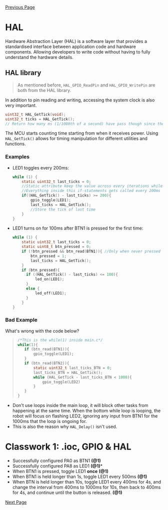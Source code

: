 [Previous Page](02-GPIO.md)

# HAL

Hardware Abstraction Layer (HAL) is a software layer that provides a standardised interface between application code and hardware components. Allowing developers to write code without having to fully understand the hardware details.

## HAL library

>As mentioned before, `HAL_GPIO_ReadPin` and `HAL_GPIO_WritePin` are both from the HAL library. 

In addition to pin reading and writing, accessing the system clock is also very important. 

```c
uint32_t HAL_GetTick(void);
uint32_t ticks = HAL_GetTick();
// Return how many ms (1/1000th of a second) have pass though since the MCU start running
```

The MCU starts counting time starting from when it receives power. Using `HAL_GetTick()` allows for timing manipulation for different utilities and functions. 

### Examples

- LED1 toggles every 200ms:

  ```c
  while (1) {
      static uint32_t last_ticks = 0;
      //Static attribute keep the value across every iterations while it will not be re-initized
      //Everything inside this if-statements gets called every 200ms
      if((HAL_GetTick() - last_ticks) >= 200){
          gpio_toggle(LED1);
          last_ticks = HAL_GetTick();
          //Store the tick of last time
      }
  }
  ```

- LED1 turns on for 100ms after BTN1 is pressed for the first time:
  ```c
  while (1) {
      static uint32_t last_ticks = 0;
      static uint8_t btn_pressed = 0;
      if (!btn_pressed && btn_read(BTN1)){ //Only when never pressed
          btn_pressed = 1;
          last_ticks = HAL_GetTick();
      }
      if (btn_pressed){
        if ((HAL_GetTick() - last_ticks) <= 100){
            led_on(LED1);
        }
        else {
            led_off(LED1);
        }
      }
  }
  ``` 


### Bad Example 
What's wrong with the code below?
> ```c
>/*This is the while(1) inside main.c*/
>while(1){
>    if (btn_read(BTN1)){
>        gpio_toggle(LED1);
>    }
>    if (btn_read(BTN2)){
>        static uint32_t last_ticks_BTN = 0;
>        last_ticks_BTN = HAL_GetTick();
>        while (HAL_GetTick - last_ticks_BTN < 1000){
>            gpio_toggle(LED2)
>        }
>    }
>}
> ```

- Don't use loops inside the main loop, it will block other tasks from happening at the same time. When the bottom while loop is looping, the robot will focus on flashing LED2, ignoring any input from BTN1 for the 1000ms that the loop is ongoing for.
- This is also the reason why `HAL_Delay()` isn't used.

# Classwork 1: .ioc, GPIO & HAL
<!--
* When `BTN1` is held, `LED1` should be on. **(@1)**
* When `BTN2` is held, `LED2` should be flashing (toggle in 50ms).**(@1)**
* When both `BTN1` and `BTN2` are held, the following sequence is conducted:**(@2)**
  * `LED1` and `LED3` are on while `LED2` are flashing.
  * After 1 second, `LED1` and `LED3` are flashing while `LED2` are on.
  * After 1 second, repeat from step 1.
* Keyword: Finite State Machine
-->
- Successfully configured PA0 as BTN1 **(@1)**
- Successfully configured PA8 as LED1 **(@1)***
- When BTN1 is pressed, toggle LED1 **once** **(@1)**
- When BTN1 is held longer than 1s, toggle LED1 every 500ms **(@1)**
- When BTN is held longer than 10s, toggle LED1 every 400ms for 4s, and change the interval from 400ms to 1000ms for 10s, then back to 400ms for 4s, and continue until the button is released. **(@1)**

[Next Page](04-TFT.md)
